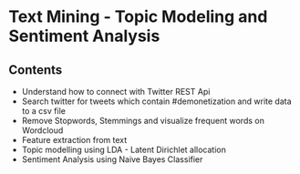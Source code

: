 # Text Mining - Topic Modeling and Sentiment Analysis


## Contents

- Understand how to connect with Twitter REST Api
- Search twitter for tweets which contain #demonetization and write data to a csv file
- Remove Stopwords, Stemmings and visualize frequent words on Wordcloud
- Feature extraction from text
- Topic modelling using LDA - Latent Dirichlet allocation
- Sentiment Analysis using Naive Bayes Classifier


